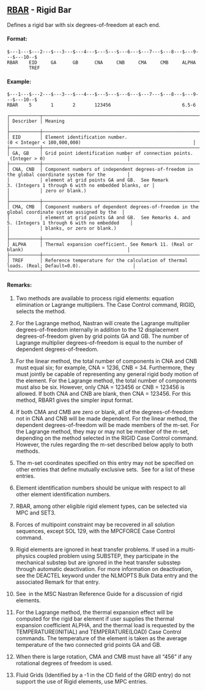 ## [RBAR](https://help.hexagonmi.com/bundle/MSC_Nastran_2022.4/page/Nastran_Combined_Book/qrg/bulkqrs/TOC.RBAR.xhtml) - Rigid Bar

Defines a rigid bar with six degrees-of-freedom at each end.

#### Format:

```nastran
$---1---$---2---$---3---$---4---$---5---$---6---$---7---$---8---$---9---$---10--$
RBAR    EID     GA      GB      CNA     CNB     CMA     CMB     ALPHA           
        TREF                                                                    
```
#### Example:

```nastran
$---1---$---2---$---3---$---4---$---5---$---6---$---7---$---8---$---9---$---10--$
RBAR    5       1       2       123456                          6.5-6           
```
```text
┌───────────┬────────────────────────────────────────────────────────────────────────────────────────────────────┐
│ Describer │ Meaning                                                                                            │
├───────────┼────────────────────────────────────────────────────────────────────────────────────────────────────┤
│ EID       │ Element identification number. (0 < Integer < 100,000,000)                                         │
├───────────┼────────────────────────────────────────────────────────────────────────────────────────────────────┤
│ GA, GB    │ Grid point identification number of connection points.  (Integer > 0)                              │
├───────────┼────────────────────────────────────────────────────────────────────────────────────────────────────┤
│ CNA, CNB  │ Component numbers of independent degrees-of-freedom in the global coordinate system for the        │
│           │ element at grid points GA and GB.  See Remark 3. (Integers 1 through 6 with no embedded blanks, or │
│           │ zero or blank.)                                                                                    │
├───────────┼────────────────────────────────────────────────────────────────────────────────────────────────────┤
│ CMA, CMB  │ Component numbers of dependent degrees-of-freedom in the global coordinate system assigned by the  │
│           │ element at grid points GA and GB.  See Remarks 4. and 5. (Integers 1 through 6 with no embedded    │
│           │ blanks, or zero or blank.)                                                                         │
├───────────┼────────────────────────────────────────────────────────────────────────────────────────────────────┤
│ ALPHA     │ Thermal expansion coefficient. See Remark 11. (Real or blank)                                      │
├───────────┼────────────────────────────────────────────────────────────────────────────────────────────────────┤
│ TREF      │ Reference temperature for the calculation of thermal loads. (Real; Default=0.0).                   │
└───────────┴────────────────────────────────────────────────────────────────────────────────────────────────────┘
```
#### Remarks:

1. Two methods are available to process rigid elements: equation elimination or Lagrange multipliers. The Case Control command, RIGID, selects the method.

2. For the Lagrange method, Nastran will create the Lagrange multiplier degrees-of-freedom internally in addition to the 12 displacement degrees-of-freedom given by grid points GA and GB. The number of Lagrange multiplier degrees-of-freedom is equal to the number of dependent degrees-of-freedom.

3. For the linear method, the total number of components in CNA and CNB must equal six; for example, CNA = 1236, CNB = 34. Furthermore, they must jointly be capable of representing any general rigid body motion of the element. For the Lagrange method, the total number of components must also be six. However, only CNA = 123456 or CNB = 123456 is allowed. If both CNA and CNB are blank, then CNA = 123456. For this method, RBAR1 gives the simpler input format.

4. If both CMA and CMB are zero or blank, all of the degrees-of-freedom not in CNA and CNB will be made dependent. For the linear method, the dependent degrees-of-freedom will be made members of the m-set. For the Lagrange method, they may or may not be member of the m-set, depending on the method selected in the RIGID Case Control command. However, the rules regarding the m-set described below apply to both methods.

5. The m-set coordinates specified on this entry may not be specified on other entries that define mutually exclusive sets.  See   for a list of these entries.

6. Element identification numbers should be unique with respect to all other element identification numbers.

7. RBAR, among other eligible rigid element types, can be selected via MPC and SET3.

8. Forces of multipoint constraint may be recovered in all solution sequences, except SOL 129, with the MPCFORCE Case Control command.

9. Rigid elements are ignored in heat transfer problems. If used in a multi-physics coupled problem using SUBSTEP, they participate in the mechanical substep but are ignored in the heat transfer subsstep through automatic deactivation. For more information on deactivation, see the DEACTEL keyword under the NLMOPTS Bulk Data entry and the associated Remark   for that entry.

10. See   in the  MSC Nastran Reference Guide  for a discussion of rigid elements.

11. For the Lagrange method, the thermal expansion effect will be computed for the rigid bar element if user supplies the thermal expansion coefficient ALPHA, and the thermal load is requested by the TEMPERATURE(INITIAL) and TEMPERATURE(LOAD) Case Control commands. The temperature of the element is taken as the average temperature of the two connected grid points GA and GB.

12. When there is large rotation, CMA and CMB must have all “456” if any rotational degrees of freedom is used.

13. Fluid Grids (Identified by a -1 in the CD field of the GRID entry) do not support the use of Rigid elements, use MPC entries.

